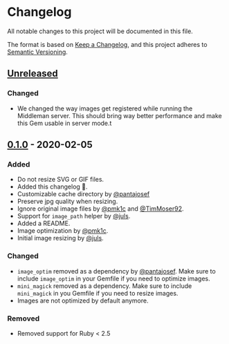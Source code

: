 # Changelog
All notable changes to this project will be documented in this file.

The format is based on [Keep a Changelog](https://keepachangelog.com/en/1.0.0/),
and this project adheres to [Semantic Versioning](https://semver.org/spec/v2.0.0.html).

## [Unreleased]
### Changed
- We changed the way images get registered while running the Middleman server.
  This should bring way better performance and make this Gem usable in server mode.t

## [0.1.0] - 2020-02-05
### Added
- Do not resize SVG or GIF files.
- Added this changelog 🎊.
- Customizable cache directory by [@pantajosef](https://github.com/pantajosef)
- Preserve jpg quality when resizing.
- Ignore original image files by [@pmk1c](https://github.com/pmk1c) and [@TimMoser92](https://github.com/TimMoser92).
- Support for `image_path` helper by [@juls](https://github.com/juls).
- Added a README.
- Image optimization by [@pmk1c](https://github.com/pmk1c).
- Initial image resizing by [@juls](https://github.com/juls).

### Changed
- `image_optim` removed as a dependency by [@pantajosef](https://github.com/pantajosef).
  Make sure to include `image_optim` in your Gemfile if you need to optimize images.
- `mini_magick` removed as a dependency.
  Make sure to include `mini_magick` in you Gemfile if you need to resize images.
- Images are not optimized by default anymore.

### Removed
- Removed support for Ruby < 2.5

[Unreleased]: https://github.com/zweitag/middleman-images/compare/v0.1.0...HEAD
[0.1.0]: https://github.com/zweitag/middleman-images/releases/tag/v0.1.0
